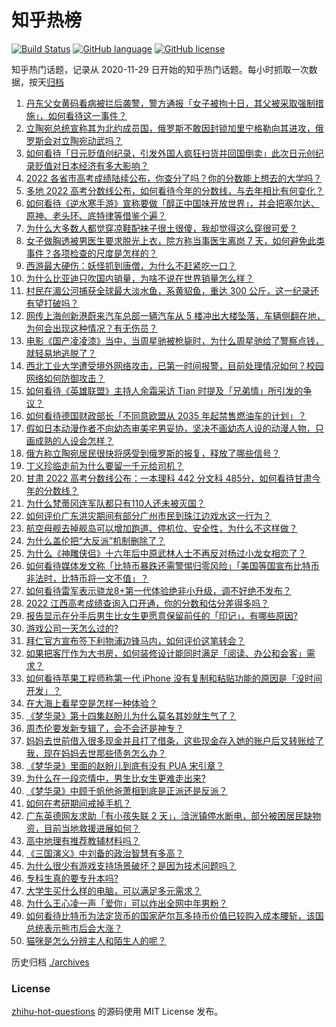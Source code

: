 # 知乎热榜
[![Build Status](https://github.com/ToWeLong/zhihu-hot-questions/workflows/CI/badge.svg)](https://github.com/ToWeLong/zhihu-hot-questions/actions)
[![GitHub language](https://img.shields.io/badge/language-golang-orange.svg)](https://golang.org/)
[![GitHub license](https://img.shields.io/github/license/ToWeLong/zhihu-hot-questions)](https://github.com/ToWeLong/zhihu-hot-questions/blob/main/LICENSE)

知乎热门话题，记录从 2020-11-29 日开始的知乎热门话题。每小时抓取一次数据，按天[归档](./archives)

<!-- BEGIN -->

1. [丹东父女黄码看病被拦后袭警，警方通报「女子被拘十日，其父被采取强制措施」，如何看待这一事件？](https://www.zhihu.com/question/539068315)
1. [立陶宛总统宣称其为北约成员国，俄罗斯不敢因封锁加里宁格勒向其进攻，俄罗斯会对立陶宛动武吗？](https://www.zhihu.com/question/539052785)
1. [如何看待「日元贬值创纪录，引发外国人疯狂扫货并回国倒卖」此次日元创纪录贬值对日本经济有多大影响？](https://www.zhihu.com/question/538779414)
1. [2022 各省市高考成绩陆续公布，你查分了吗？你的分数能上想去的大学吗？](https://www.zhihu.com/question/539066229)
1. [多地 2022 高考分数线公布，如何看待今年的分数线，与去年相比有何变化？](https://www.zhihu.com/question/539088880)
1. [如何看待《逆水寒手游》宣称要做「醇正中国味开放世界」，并会把塞尔达、原神、老头环、底特律等借鉴个遍？](https://www.zhihu.com/question/538950463)
1. [为什么大多数人都觉穿凉鞋配袜子很土很傻，我却觉得这么穿很可爱？](https://www.zhihu.com/question/538053997)
1. [女子做胸透被男医生要求脱光上衣，院方称当事医生离岗 7 天，如何避免此类事件？各项检查的尺度是怎样的？](https://www.zhihu.com/question/539059740)
1. [西游最大硬伤：妖怪抓到唐僧，为什么不赶紧吃一口？](https://www.zhihu.com/question/538825202)
1. [为什么比亚迪只吹国内销量，为啥不说在世界销量怎么样？](https://www.zhihu.com/question/530286919)
1. [村民在湄公河捕获全球最大淡水鱼，系黄貂鱼，重达 300 公斤，这一纪录还有望打破吗？](https://www.zhihu.com/question/538748438)
1. [网传上海创新港蔚来汽车总部一辆汽车从 5 楼冲出大楼坠落，车辆侧翻在地，为何会出现这种情况？有无伤员？](https://www.zhihu.com/question/539122818)
1. [电影《国产凌凌漆》当中，当周星驰被枪毙时，为什么周星驰给了警察点钱，就轻易地逃脱了？](https://www.zhihu.com/question/28600649)
1. [西北工业大学遭受境外网络攻击，已第一时间报警，目前处理情况如何？校园网络如何防御攻击？](https://www.zhihu.com/question/538980010)
1. [如何看待《英雄联盟》主持人余霜采访 Tian 时提及「兄弟情」所引发的争议？](https://www.zhihu.com/question/539020362)
1. [如何看待德国财政部长「不同意欧盟从 2035 年起禁售燃油车的计划」？](https://www.zhihu.com/question/538922712)
1. [假如日本动漫作者不向幼态审美宅男妥协，坚决不画幼态人设的动漫人物，只画成熟的人设会怎样？](https://www.zhihu.com/question/538751812)
1. [俄方称立陶宛居民很快将感受到俄罗斯的报复，释放了哪些信号？](https://www.zhihu.com/question/538957014)
1. [丁义珍临走前为什么要留一千元给司机？](https://www.zhihu.com/question/58148501)
1. [甘肃 2022 高考分数线公布：一本理科 442 分文科 485分，如何看待甘肃今年的分数线？](https://www.zhihu.com/question/539115437)
1. [为什么梵蒂冈连军队都只有110人还未被灭国？](https://www.zhihu.com/question/431767839)
1. [如何评价广东洪灾期间有部分广州市民到珠江边戏水这一行为？](https://www.zhihu.com/question/538089536)
1. [航空母舰去掉舰岛可以增加跑道、停机位、安全性，为什么不这样做？](https://www.zhihu.com/question/538756146)
1. [为什么盖伦把“大反派”机制删除了？](https://www.zhihu.com/question/538720697)
1. [为什么《神雕侠侣》十六年后中原武林人士不再反对杨过小龙女相恋了？](https://www.zhihu.com/question/538215364)
1. [如何看待媒体发文称「比特币暴跌还需警惕归零风险」「美国等国宣布比特币非法时，比特币将一文不值」？](https://www.zhihu.com/question/538887408)
1. [如何看待雷军表示骁龙8+第一代体验绝非小升级，调不好绝不发布？](https://www.zhihu.com/question/538766869)
1. [2022 江西高考成绩查询入口开通，你的分数和估分差得多吗？](https://www.zhihu.com/question/539076780)
1. [报告显示在分手后男生比女生更愿意保留前任的「印记」，有哪些原因?](https://www.zhihu.com/question/538738548)
1. [游戏公司一天怎么过的?](https://www.zhihu.com/question/529586343)
1. [拜仁官方宣布签下利物浦边锋马内，如何评价这笔转会？](https://www.zhihu.com/question/538994643)
1. [如果把客厅作为大书房，如何装修设计能同时满足「阅读、办公和会客」需求？](https://www.zhihu.com/question/32768416)
1. [如何看待苹果工程师称第一代 iPhone 没有复制和粘贴功能的原因是「没时间开发」？](https://www.zhihu.com/question/538723842)
1. [在大海上看星空是怎样一种体验？](https://www.zhihu.com/question/27356128)
1. [《梦华录》第十四集赵盼儿为什么莫名其妙就生气了？](https://www.zhihu.com/question/536493844)
1. [周杰伦要发新专辑了，会不会还是神专？](https://www.zhihu.com/question/538523052)
1. [妈妈去世前借入很多现金并且打了借条，这些现金存入她的账户后又转账给了我，现在妈妈去世那些债务怎么办？](https://www.zhihu.com/question/472056009)
1. [《梦华录》里面的赵盼儿到底有没有 PUA 宋引章？](https://www.zhihu.com/question/538826986)
1. [为什么在一段恋情中，男生比女生更难走出来?](https://www.zhihu.com/question/538796934)
1. [《梦华录》中顾千帆他爸萧相到底是正派还是反派？](https://www.zhihu.com/question/538127203)
1. [如何在考研期间戒掉手机？](https://www.zhihu.com/question/458803547)
1. [广东英德网友求助「有小孩失联 2 天」，浛洸镇停水断电，部分被困居民缺物资，目前当地救援进展如何？](https://www.zhihu.com/question/539060264)
1. [高中地理有推荐教辅材料吗？](https://www.zhihu.com/question/539088741)
1. [《三国演义》中刘备的政治智慧有多高？](https://www.zhihu.com/question/63018060)
1. [为什么很少有游戏支持场景破坏？是因为技术问题吗？](https://www.zhihu.com/question/43616312)
1. [专科生真的要专升本吗?](https://www.zhihu.com/question/531185885)
1. [大学生买什么样的电脑，可以满足多元需求？](https://www.zhihu.com/question/534174797)
1. [为什么王心凌一声「爱你」可以炸出全网中年男粉？](https://www.zhihu.com/question/534125789)
1. [如何看待比特币为法定货币的国家萨尔瓦多持币价值已较购入成本腰斩，该国总统表示熊市后会大涨？](https://www.zhihu.com/question/538723588)
1. [猫咪是怎么分辨主人和陌生人的呢？](https://www.zhihu.com/question/421476475)

<!-- END -->

历史归档 [./archives](./archives)


### License
[zhihu-hot-questions](https://github.com/towelong/zhihu-hot-questions) 的源码使用 MIT License 发布。